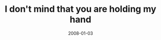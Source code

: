 ---
layout: base.njk
title : 'I don&#39;t mind that you are holding my hand' 
view_title : 'I don&#39;t mind that you are holding my hand' 
year : '2008' 
date : '2008-01-03' 
img_file : '/drawing/idontmindthatyouareholdingmyhand.png' 
html_file : 'idontmindthatyouareholdingmyhand' 
next_html : 'youarethereasonigetupeveryday.html' 
year_order : '9' 
permalink : "title/{{html_file}}.html"
---